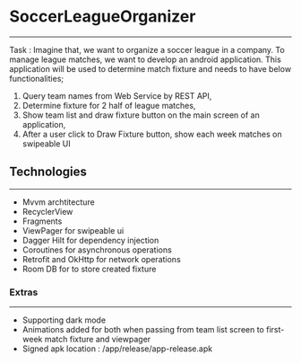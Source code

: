 # SoccerLeagueOrganizer
------
Task : Imagine that, we want to organize a soccer league in a company. To manage league matches,
we want to develop an android application. This application will be used to determine match
fixture and needs to have below functionalities;
1. Query team names from Web Service by REST API,
2. Determine fixture for 2 half of league matches,
3. Show team list and draw fixture button on the main screen of an application,
4. After a user click to Draw Fixture button, show each week matches on swipeable UI


## Technologies
------
- Mvvm archtitecture
- RecyclerView 
- Fragments
- ViewPager for swipeable ui
- Dagger Hilt for dependency injection
- Coroutines for asynchronous operations
- Retrofit and OkHttp for network operations
- Room DB for to store created fixture

### Extras
------
- Supporting dark mode
- Animations added for both when passing from team list screen to first-week match fixture and viewpager
- Signed apk location : /app/release/app-release.apk
